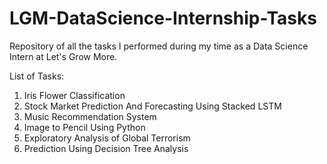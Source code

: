 # LGM-DataScience-Internship-Tasks
Repository of all the tasks I performed during my time as a Data Science Intern at Let's Grow More.

List of Tasks:
1. Iris Flower Classification
2. Stock Market Prediction And Forecasting Using Stacked LSTM
3. Music Recommendation System
4. Image to Pencil Using Python
5. Exploratory Analysis of Global Terrorism
6. Prediction Using Decision Tree Analysis
